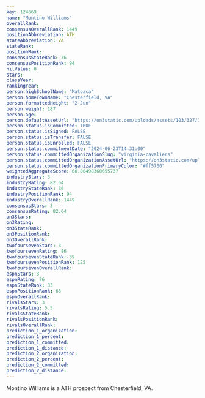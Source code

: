 ```yaml
---
key: 124669
name: "Montino Williams"
overallRank: 
consensusOverallRank: 1449
positionAbbreviation: ATH
stateAbbreviation: VA
stateRank: 
positionRank: 
consensusStateRank: 36
consensusPositionRank: 94
nilValue: 0
stars: 
classYear: 
rankingYear: 
person.highSchoolName: "Matoaca"
person.homeTownName: "Chesterfield, VA"
person.formattedHeight: "2-Jun"
person.weight: 187
person.age: 
person.defaultAssetUrl: "https://on3static.com/uploads/assets/103/327/327103.png"
person.status.isCommitted: TRUE
person.status.isSigned: FALSE
person.status.isTransfer: FALSE
person.status.isEnrolled: FALSE
person.status.commitmentDate: "2024-06-23T14:31:00"
person.status.committedOrganizationSlug: "virginia-cavaliers"
person.status.committedOrganizationAssetUrl: "https://on3static.com/uploads/assets/779/214/214779.svg"
person.status.committedOrganizationPrimaryColor: "#ff5700"
weightedAggregateScore: 68.00498360655737
industryStars: 3
industryRating: 82.64
industryStateRank: 36
industryPositionRank: 94
industryOverallRank: 1449
consensusStars: 3
consensusRating: 82.64
on3Stars: 
on3Rating: 
on3StateRank: 
on3PositionRank: 
on3OverallRank: 
twofoursevenStars: 3
twofoursevenRating: 86
twofoursevenStateRank: 39
twofoursevenPositionRank: 125
twofoursevenOverallRank: 
espnStars: 3
espnRating: 76
espnStateRank: 33
espnPositionRank: 68
espnOverallRank: 
rivalsStars: 3
rivalsRating: 5.5
rivalsStateRank: 
rivalsPositionRank: 
rivalsOverallRank: 
prediction_1_organization: 
prediction_1_percent: 
prediction_1_committed: 
prediction_1_distance: 
prediction_2_organization: 
prediction_2_percent: 
prediction_2_committed: 
prediction_2_distance: 
---
```

Montino Williams is a ATH prospect from Chesterfield, VA.